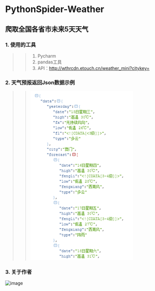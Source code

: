 # PythonSpider-Weather
## 爬取全国各省市未来5天天气
### 1. 使用的工具
>>1. Pycharm  
>>2. pandas工具
>>3. API：http://wthrcdn.etouch.cn/weather_mini?citykey=   
### 2. 天气预报返回Json数据示例
>>![Image text](https://github.com/ChenchenJT/Image/blob/master/JsonWeather.png)  
### 3. 关于作者
![image](https://raw.githubusercontent.com/ChenchenJT/time-to-eat/master/aboutReadme/me.jpg)
  
